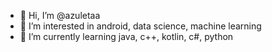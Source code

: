 - 👋 Hi, I’m @azuletaa
- 👀 I’m interested in android, data science, machine learning
- 🌱 I’m currently learning java, c++, kotlin, c#, python 


<!---
azuletaa/azuletaa is a ✨ special ✨ repository because its `README.md` (this file) appears on your GitHub profile.
You can click the Preview link to take a look at your changes.
--->
